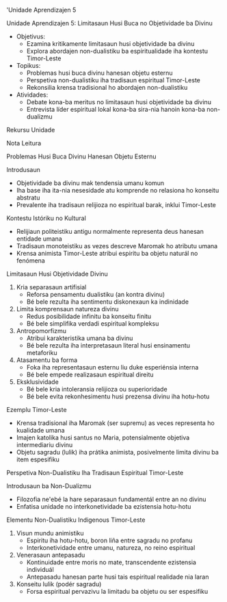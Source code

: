 'Unidade Aprendizajen 5

Unidade Aprendizajen 5: Limitasaun Husi Buca no Objetividade ba Divinu
- Objetivus:
  * Ezamina kritikamente limitasaun husi objetividade ba divinu
  * Explora abordajen non-dualistiku ba espiritualidade iha kontestu Timor-Leste
- Topikus:
  * Problemas husi buca divinu hanesan objetu esternu
  * Perspetiva non-dualistiku iha tradisaun espiritual Timor-Leste
  * Rekonsilia krensa tradisional ho abordajen non-dualistiku
- Atividades:
  * Debate kona-ba meritus no limitasaun husi objetividade ba divinu
  * Entrevista líder espiritual lokal kona-ba sira-nia hanoin kona-ba non-dualizmu

Rekursu Unidade

Nota Leitura

Problemas Husi Buca Divinu Hanesan Objetu Esternu

Introdusaun
- Objetividade ba divinu mak tendensia umanu komun
- Iha base iha ita-nia nesesidade atu komprende no relasiona ho konseitu abstratu
- Prevalente iha tradisaun relijioza no espiritual barak, inklui Timor-Leste

Kontestu Istóriku no Kultural
- Relijiaun politeistiku antigu normalmente representa deus hanesan entidade umana
- Tradisaun monoteistiku as vezes descreve Maromak ho atributu umana
- Krensa animista Timor-Leste atribui espiritu ba objetu naturál no fenómena

Limitasaun Husi Objetividade Divinu
1. Kria separasaun artifisial
   - Reforsa pensamentu dualistiku (an kontra divinu)
   - Bé bele rezulta iha sentimentu diskonexaun ka indinidade
2. Limita komprensaun natureza divinu
   - Redus posibilidade infinitu ba konseitu finitu
   - Bé bele simplifika verdadi espiritual kompleksu
3. Antropomorfizmu
   - Atribui karakteristika umana ba divinu
   - Bé bele rezulta iha interpretasaun literal husi ensinamentu metaforiku
4. Atasamentu ba forma
   - Foka iha representasaun esternu liu duke esperiénsia interna
   - Bé bele empede realizasaun espiritual direitu
5. Eksklusividade
   - Bé bele kria intoleransia relijioza ou superioridade
   - Bé bele evita rekonhesimentu husi prezensa divinu iha hotu-hotu

Ezemplu Timor-Leste
- Krensa tradisional iha Maromak (ser supremu) as veces representa ho kualidade umana
- Imajen katolika husi santus no Maria, potensialmente objetiva intermediariu divinu
- Objetu sagradu (lulik) iha prátika animista, posivelmente limita divinu ba item espesifiku

Perspetiva Non-Dualistiku Iha Tradisaun Espiritual Timor-Leste

Introdusaun ba Non-Dualizmu
- Filozofia ne'ebé la hare separasaun fundamentál entre an no divinu
- Enfatisa unidade no interkonetividade ba ezistensia hotu-hotu

Elementu Non-Dualistiku Indigenous Timor-Leste
1. Visun mundu animistiku
   - Espiritu iha hotu-hotu, boron liña entre sagradu no profanu
   - Interkonetividade entre umanu, natureza, no reino espiritual
2. Venerasaun antepasadu
   - Kontinuidade entre moris no mate, transcendente ezistensia individuál
   - Antepasadu hanesan parte husi tais espiritual realidade nia laran
3. Konseitu lulik (podér sagradu)
   - Forsa espiritual pervazivu la limitadu ba objetu ou ser espesifiku